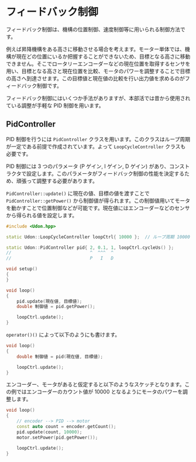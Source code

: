 # フィードバック制御

フィードバック制御は、機構の位置制御、速度制御等に用いられる制御方法です。

例えば昇降機構をある高さに移動させる場合を考えます。モーター単体では、機構が現在どの位置にいるか把握することができないため、目標となる高さに移動できません。そこでロータリーエンコーダーなどの現在位置を取得するセンサを用い、目標となる高さと現在位置を比較、モータのパワーを調整することで目標の高さへ到達させます。この目標値と現在値の比較を行い出力値を求めるのがフィードバック制御です。

フィードバック制御にはいくつか手法がありますが、本部活では昔から使用されている調整が手軽な PID 制御を用います。

## PidController

PID 制御を行うには `PidController` クラスを用います。このクラスはループ周期が一定である前提で作成されています。よって `LoopCycleController` クラスも必要です。

PID 制御には 3 つのパラメータ (P ゲイン, I ゲイン, D ゲイン) があり、コンストラクタで設定します。このパラメータがフィードバック制御の性能を決定するため、頑張って調整する必要があります。

`PidController::update()` に現在の値、目標の値を渡すことで `PidController::getPower()` から制御値が得られます。この制御値用いてモータを動かすことで位置制御などが可能です。現在値にはエンコーダーなどのセンサから得られる値を設定します。

```cpp
#include <Udon.hpp>

static Udon::LoopCycleController loopCtrl{ 10000 };  // ループ周期 10000マイクロ秒

static Udon::PidController pid{ 2, 0.1, 1, loopCtrl.cycleUs() };
//                              ^  ^^^  ^
//                              P   I   D

void setup()
{
}

void loop()
{
    pid.update(現在値, 目標値);
    double 制御値 = pid.getPower();

    loopCtrl.update();
}
```

`operator()()` によって以下のようにも書けます。

```cpp
void loop()
{
    double 制御値 = pid(現在値, 目標値);

    loopCtrl.update();
}
```

エンコーダー、モータがあると仮定すると以下のようなスケッチとなります。この例ではエンコーダーのカウント値が 10000 となるようにモータのパワーを調整します。

```cpp
void loop()
{
    // encoder --> PID --> motor
    const auto count = encoder.getCount();
    pid.update(count, 10000);
    motor.setPower(pid.getPower());

    loopCtrl.update();
}
```

